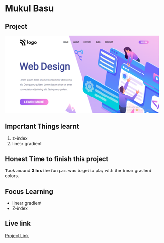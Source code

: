 # Mukul Basu

## Project

![Image](./Capture.PNG)
## Important Things learnt 
1. z-index
2. linear gradient

## Honest Time to finish this project

Took around **3 hrs**
the fun part was to get to play with the linear gradient colors.

## Focus Learning
- linear gradient
- Z-index

## Live link

[Project Link](https://google.com "Netlify")


